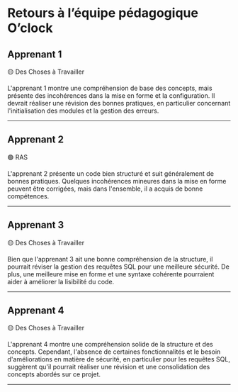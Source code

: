 
# Retours à l’équipe pédagogique O’clock

## Apprenant 1
🟡 Des Choses à Travailler

L'apprenant 1 montre une compréhension de base des concepts, mais présente des incohérences dans la mise en forme et la configuration. Il devrait réaliser une révision des bonnes pratiques, en particulier concernant l'initialisation des modules et la gestion des erreurs.

---

## Apprenant 2
🟢 RAS

L'apprenant 2 présente un code bien structuré et suit généralement de bonnes pratiques. Quelques incohérences mineures dans la mise en forme peuvent être corrigées, mais dans l'ensemble, il a acquis de bonne compétences.

---

## Apprenant 3
🟡 Des Choses à Travailler

Bien que l'apprenant 3 ait une bonne compréhension de la structure, il pourrait réviser la gestion des requêtes SQL pour une meilleure sécurité. De plus, une meilleure mise en forme et une syntaxe cohérente pourraient aider à améliorer la lisibilité du code.

---

## Apprenant 4
🟡 Des Choses à Travailler

L'apprenant 4 montre une compréhension solide de la structure et des concepts. Cependant, l'absence de certaines fonctionnalités et le besoin d'améliorations en matière de sécurité, en particulier pour les requêtes SQL, suggèrent qu'il pourrait réaliser une révision et une consolidation des concepts abordés sur ce projet.

---

